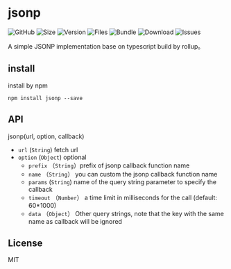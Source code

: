 # jsonp

![GitHub](https://img.shields.io/github/license/hec9527/jsonp)
![Size](https://img.shields.io/github/languages/code-size/hec9527/jsonp)
![Version](https://img.shields.io/github/package-json/v/hec9527/jsonp?color=#78f)
![Files](https://img.shields.io/github/directory-file-count/hec9527/jsonp/dist?style=plastic)
![Bundle](https://img.shields.io/bundlephobia/minzip/@hec9527/jsonp?color=%23f67&label=bundle%20size&style=plastic)
![Download](https://img.shields.io/npm/dt/@hec9527/jsonp)
![Issues](https://img.shields.io/github/issues/hec9527/jsonp)

A simple JSONP implementation base on typescript build by rollup。


## install

install by npm

```
npm install jsonp --save
```

## API

jsonp(url, option, callback)

- `url` (`String`) fetch url
- `option` (`Object`) optional
  - `prefix` （`String`）prefix of jsonp callback function name
  - `name` （`String`） you can custom the jsonp callback function name
  - `params` (`String`) name of the query string parameter to specify the callback
  - `timeout` （`Number`） a time limit in milliseconds for the call (default: 60*1000)
  - `data` （`Object`） Other query strings, note that the key with the same name as callback will be ignored

## License

MIT